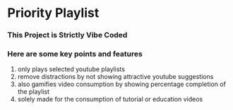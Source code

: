 # Priority Playlist
### This Project is Strictly Vibe Coded
### Here are some key points and features
1) only plays selected youtube playlists
2) remove distractions by not showing attractive youtube suggestions
3) also gamifies video consumption by showing percentage completion of the playlist
4) solely made for the consumption of tutorial or education videos

